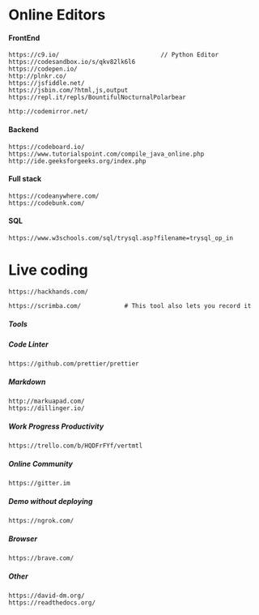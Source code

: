# Online Editors

#### FrontEnd

```
https://c9.io/                            // Python Editor
https://codesandbox.io/s/qkv82lk6l6
https://codepen.io/
http://plnkr.co/
https://jsfiddle.net/
https://jsbin.com/?html,js,output
https://repl.it/repls/BountifulNocturnalPolarbear

http://codemirror.net/
```

#### Backend

```
https://codeboard.io/
https://www.tutorialspoint.com/compile_java_online.php
http://ide.geeksforgeeks.org/index.php
```

#### Full stack

```
https://codeanywhere.com/
https://codebunk.com/
```

#### SQL

```
https://www.w3schools.com/sql/trysql.asp?filename=trysql_op_in
```

# Live coding

```
https://hackhands.com/

https://scrimba.com/            # This tool also lets you record it
```

##### Tools

##### Code Linter

```
https://github.com/prettier/prettier
```

##### Markdown

```
http://markuapad.com/
https://dillinger.io/
```

##### Work Progress Productivity

```
https://trello.com/b/HQDFrFYf/vertmtl
```

##### Online Community

```
https://gitter.im
```

##### Demo without deploying

```
https://ngrok.com/
```

##### Browser

```
https://brave.com/
```

##### Other

```
https://david-dm.org/
https://readthedocs.org/
```



